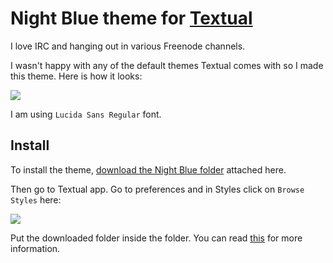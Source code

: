 # Night Blue theme for [Textual](https://www.codeux.com/textual/)
I love IRC and hanging out in various Freenode channels.

I wasn't happy with any of the default themes Textual comes with so I made this theme. Here is how it looks:

![](https://i.imgur.com/YgNVUMH.png)

I am using `Lucida Sans Regular` font.

## Install
To install the theme, [download the Night Blue folder](https://cdn.rawgit.com/nikitavoloboev/my-mac-os/tree/master/textual/Night%20Blue) attached here.

Then go to Textual app. Go to preferences and in Styles click on `Browse Styles` here:

![](https://i.imgur.com/MEfiYuk.png)

Put the downloaded folder inside the folder. You can read [this](https://help.codeux.com/textual/Styles.kb) for more information.